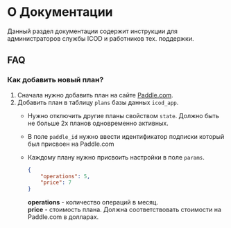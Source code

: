 # О Документации

Данный раздел документации содержит инструкции для администраторов службы ICOD и работников тех. поддержки.

## FAQ

### Как добавить новый план?

1. Сначала нужно добавить план на сайте [Paddle.com](https://vendors.paddle.com/getting-started).
2. Добавить план в таблицу `plans` базы данных `icod_app`.
    - Нужно отключить другие планы свойством `state`. Должно быть не больше 2х планов одновременно активных.
    - В поле `paddle_id` нужно ввести идентификатор подписки который был присвоен на Paddle.com
    - Каждому плану нужно присвоить настройки в поле `params`.

        ```json
        { 
            "operations": 5, 
            "price": 7
        }
        ```

        **operations** -  количество операций в месяц.  
        **price** - стоимость плана. Должна соответствовать стоимости на Paddle.com в долларах.
